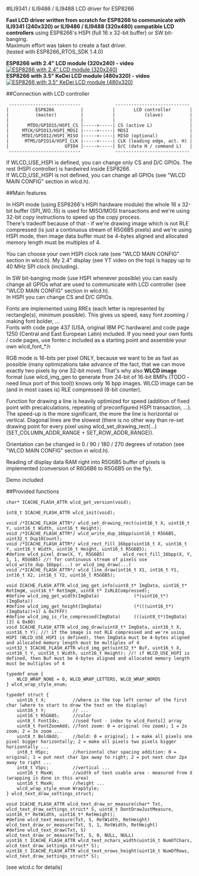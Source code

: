 #ILI9341 / ILI9486 / ILI9488 LCD driver for ESP8266

<b>Fast LCD driver written from scratch for ESP8266 to communicate with ILI9341 (240x320) or ILI9486 / ILI9488 (320x480) compatible LCD controllers</b> using ESP8266's HSPI (full 16 x 32-bit buffer) or SW bit-banging.<br />
Maximum effort was taken to create a fast driver.<br />
(tested with ESP8266_RTOS_SDK 1.4.0)

<b>ESP8266 with 2.4" LCD module (320x240) - video</b><br>
[![ESP8266 with 2.4" LCD module (320x240)](http://img.youtube.com/vi/E9Ds4IS-Ndk/1.jpg)](http://www.youtube.com/watch?v=E9Ds4IS-Ndk)<br>
<b>ESP8266 with 3.5" KeDei LCD module (480x320) - video</b><br>
[![ESP8266 with 3.5" KeDei LCD module (480x320)](http://img.youtube.com/vi/NzYD4sONz20/1.jpg)](http://www.youtube.com/watch?v=NzYD4sONz20)

##Connection with LCD controller

	 ---------------------------             ----------------------------
	|          ESP8266          |           |       LCD controller       |
	|          (master)         |           |           (slave)          |
	|                           |           |                            |
	|       MTDO/GPIO15/HSPI_CS |----->-----| CS (active L)              |
	|     MTCK/GPIO13/HSPI_MOSI |----->-----| MOSI                       |
	|     MTDI/GPIO12/HSPI_MISO |-----<-----| MISO (optional)            |
	|      MTMS/GPIO14/HSPI_CLK |----->-----| CLK (leading edge, act. H) |
	|                     GPIO4 |----->-----| D/C (data H / command L)   |
	 ---------------------------             ----------------------------

If WLCD_USE_HSPI is defined, you can change only CS and D/C GPIOs. The rest (HSPI controller) is hardwired inside ESP8266.<br />
If WLCD_USE_HSPI is not defined, you can change all GPIOs (see "WLCD MAIN CONFIG" section in wlcd.h).

##Main features

In HSPI mode (using ESP8266's HSPI hardware module) the whole 16 x 32-bit buffer (SPI_W0..15) is used for MISO/MOSI transactions and we're using 32-bit copy instructions to speed up the copy process.<br />
There's tradeoff because of that - if we're drawing image which is not RLE compressed (is just a continuous stream of R5G6B5 pixels) and we're using HSPI mode, then image data buffer must be 4-bytes aligned and allocated memory length must be multiples of 4.

You can choose your own HSPI clock rate (see "WLCD MAIN CONFIG" section in wlcd.h). My 2.4" display (see YT video on the top) is happy up to 40 MHz SPI clock (including).

In SW bit-banging mode (use HSPI whenever possible) you can easily change all GPIOs what are used to communicate with LCD controller (see "WLCD MAIN CONFIG" section in wlcd.h).<br />
In HSPI you can change CS and D/C GPIOs.

Fonts are implemented using RREs (each letter is represented by rectangle(s), minimum possible). This gives us speed, easy font zooming / making font bolder, ...<br />
Fonts with code page 437 (USA, original IBM PC hardware) and code page 1250 (Central and East European Latin) included. If you need your own fonts / code pages, use fonter.c included as a starting point and assemble your own wlcd_font_*.h

RGB mode is 16-bits per pixel ONLY, because we want to be as fast as possible (many optimizations take advance of the fact, that we can move exactly two pixels by one 32-bit move). That's why also <b>WLCD image</b> format (use wlcd_img_gen to generate from 24-bit of 16-bit BMPs (TODO - need linux port of this tool)) knows only 16 bpp images. WLCD image can be (and in most cases is) RLE compressed (8-bit counter).

Function for drawing a line is heavily optimized for speed (addition of fixed point with precalculations, repeating of preconfigured HSPI transaction, ...). The speed-up is the more significant, the more the line is horizontal or vertical. Diagonal lines are the slowest (there is no other way than re-set drawing point for every pixel using wlcd_set_drawing_rect(...) (SET_COLUMN_ADDR_RANGE + SET_ROW_ADDR_RANGE)).

Orientation can be changed in 0 / 90 / 180 / 270 degrees of rotation (see "WLCD MAIN CONFIG" section in wlcd.h).

Reading of display data RAM right into R5G6B5 buffer of pixels is implemented (conversion of R6G6B6 to R5G6B5 on the fly).

Demo included

##Provided functions

	char* ICACHE_FLASH_ATTR wlcd_get_version(void);

	int8_t ICACHE_FLASH_ATTR wlcd_init(void);

	void /*ICACHE_FLASH_ATTR*/ wlcd_set_drawing_rect(uint16_t X, uint16_t Y, uint16_t Width, uint16_t Height);
	void /*ICACHE_FLASH_ATTR*/ wlcd_write_dup_16bpp(uint16_t R5G6B5, uint32_t Dup16Count);
	void /*ICACHE_FLASH_ATTR*/ wlcd_rect_fill_16bpp(uint16_t X, uint16_t Y, uint16_t Width, uint16_t Height, uint16_t R5G6B5);
	#define wlcd_pixel_draw(X, Y, R5G6B5)		wlcd_rect_fill_16bpp(X, Y, 1, 1, R5G6B5) //! for continuous stream of pixels use wlcd_write_dup_16bpp(...) or wlcd_img_draw(...)
	void /*ICACHE_FLASH_ATTR*/ wlcd_line_draw(int16_t X1, int16_t Y1, int16_t X2, int16_t Y2, uint16_t R5G6B5);

	void ICACHE_FLASH_ATTR wlcd_img_get_info(uint8_t* ImgData, uint16_t* RetImgW, uint16_t* RetImgH, uint8_t* IsRLECompressed);
	#define wlcd_img_get_width(ImgData)				(*(uint16_t*)(ImgData))
	#define wlcd_img_get_height(ImgData)			(*(((uint16_t*)(ImgData))+1) & 0x7FFF)
	#define wlcd_img_is_rle_compressed(ImgData)		(((uint8_t*)ImgData)[3] & 0x80)
	void ICACHE_FLASH_ATTR wlcd_img_draw(uint8_t* ImgData, uint16_t X, uint16_t Y); //! if the image is not RLE compressed and we're using HSPI (WLCD_USE_HSPI is defined), then ImgData must be 4-bytes aligned and allocated memory length must be multiples of 4
	uint32_t ICACHE_FLASH_ATTR wlcd_img_get(uint32_t* Buf, uint16_t X, uint16_t Y, uint16_t Width, uint16_t Height); //! if WLCD_USE_HSPI is defined, then Buf must be 4-bytes aligned and allocated memory length must be multiples of 4

	typedef enum {
		WLCD_WRAP_NONE = 0, WLCD_WRAP_LETTERS, WLCD_WRAP_WORDS
	} wlcd_wrap_style_enum;

	typedef struct {
		uint16_t X;          //where is the top left corner of the first char (where to start to draw the text on the display)
		uint16_t Y;          // ...
		uint16_t R5G6B5;     //color
		uint8_t FontIdx;     //used font - index to wlcd_Fonts[] array
		uint8_t FontZoomAdd; //font zoom: 0 = original (no zoom); 1 = 2x zoom; 2 = 3x zoom ...
		uint8_t BoldAdd;     //bold: 0 = original; 1 = make all pixels one pixel bigger horizontally; 2 = make all pixels two pixels bigger horizontally ...
		int8_t HSpc;         //horizontal char spacing addition: 0 = original; 1 = put next char 1px away to right; 2 = put next char 2px away to right ...
		int8_t VSpc;         //vertical ...
		uint16_t MaxW;       //width of text usable area - measured from X (wrapping is done in this area)
		uint16_t MaxH;       //height ...
		wlcd_wrap_style_enum WrapStyle;
	} wlcd_text_draw_settings_struct;

	void ICACHE_FLASH_ATTR wlcd_text_draw_or_measure(char* Txt, wlcd_text_draw_settings_struct* S, uint8_t DontDrawJustMeasure, uint16_t* RetWidth, uint16_t* RetHeight);
	#define wlcd_text_measure(Txt, S, RetWidth, RetHeight)	wlcd_text_draw_or_measure(Txt, S, 1, RetWidth, RetHeight)
	#define wlcd_text_draw(Txt, S)							wlcd_text_draw_or_measure(Txt, S, 0, NULL, NULL)
	uint16_t ICACHE_FLASH_ATTR wlcd_text_nchars_width(uint16_t NumOfChars, wlcd_text_draw_settings_struct* S);
	uint16_t ICACHE_FLASH_ATTR wlcd_text_nrows_height(uint16_t NumOfRows, wlcd_text_draw_settings_struct* S);

(see wlcd.c for details)	
